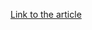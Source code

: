 [Link to the article](https://www.welivesecurity.com/en/business-security/need-speed-organizations-turning-rapid-trustworthy-mdr/)
